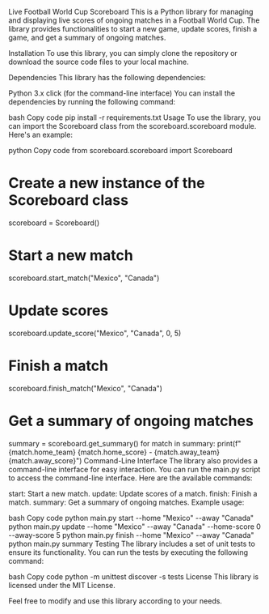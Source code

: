 Live Football World Cup Scoreboard
This is a Python library for managing and displaying live scores of ongoing matches in a Football World Cup. The library provides functionalities to start a new game, update scores, finish a game, and get a summary of ongoing matches.

Installation
To use this library, you can simply clone the repository or download the source code files to your local machine.

Dependencies
This library has the following dependencies:

Python 3.x
click (for the command-line interface)
You can install the dependencies by running the following command:

bash
Copy code
pip install -r requirements.txt
Usage
To use the library, you can import the Scoreboard class from the scoreboard.scoreboard module. Here's an example:

python
Copy code
from scoreboard.scoreboard import Scoreboard

# Create a new instance of the Scoreboard class
scoreboard = Scoreboard()

# Start a new match
scoreboard.start_match("Mexico", "Canada")

# Update scores
scoreboard.update_score("Mexico", "Canada", 0, 5)

# Finish a match
scoreboard.finish_match("Mexico", "Canada")

# Get a summary of ongoing matches
summary = scoreboard.get_summary()
for match in summary:
    print(f"{match.home_team} {match.home_score} - {match.away_team} {match.away_score}")
Command-Line Interface
The library also provides a command-line interface for easy interaction. You can run the main.py script to access the command-line interface. Here are the available commands:

start: Start a new match.
update: Update scores of a match.
finish: Finish a match.
summary: Get a summary of ongoing matches.
Example usage:

bash
Copy code
python main.py start --home "Mexico" --away "Canada"
python main.py update --home "Mexico" --away "Canada" --home-score 0 --away-score 5
python main.py finish --home "Mexico" --away "Canada"
python main.py summary
Testing
The library includes a set of unit tests to ensure its functionality. You can run the tests by executing the following command:

bash
Copy code
python -m unittest discover -s tests
License
This library is licensed under the MIT License.

Feel free to modify and use this library according to your needs.






